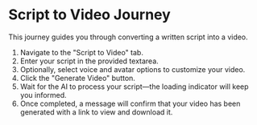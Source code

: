 # Script to Video Journey

This journey guides you through converting a written script into a video.

1. Navigate to the "Script to Video" tab.
2. Enter your script in the provided textarea.
3. Optionally, select voice and avatar options to customize your video.
4. Click the "Generate Video" button.
5. Wait for the AI to process your script—the loading indicator will keep you informed.
6. Once completed, a message will confirm that your video has been generated with a link to view and download it.